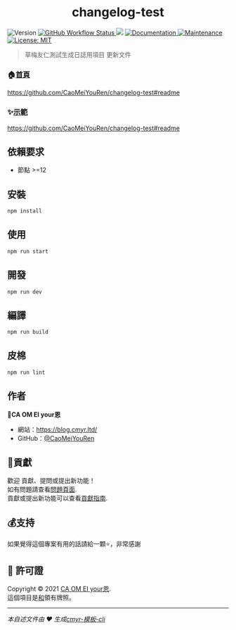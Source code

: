 <h1 align="center">changelog-test </h1>
<p>
  <img alt="Version" src="https://img.shields.io/badge/version-0.1.0-blue.svg?cacheSeconds=2592000" />
  <a href="https://github.com/CaoMeiYouRen/changelog-test/actions?query=workflow%3ARelease" target="_blank">
    <img alt="GitHub Workflow Status" src="https://img.shields.io/github/actions/workflow/status/CaoMeiYouRen/changelog-test/release.yml?branch=master">
  </a>
  <img src="https://img.shields.io/badge/node-%3E%3D12-blue.svg" />
  <a href="https://github.com/CaoMeiYouRen/changelog-test#readme" target="_blank">
    <img alt="Documentation" src="https://img.shields.io/badge/documentation-yes-brightgreen.svg" />
  </a>
  <a href="https://github.com/CaoMeiYouRen/changelog-test/graphs/commit-activity" target="_blank">
    <img alt="Maintenance" src="https://img.shields.io/badge/Maintained%3F-yes-green.svg" />
  </a>
  <a href="https://github.com/CaoMeiYouRen/changelog-test/blob/master/LICENSE" target="_blank">
    <img alt="License: MIT" src="https://img.shields.io/badge/License-MIT-yellow.svg" />
  </a>
</p>

> 草梅友仁測試生成日誌用項目
> 更新文件

### 🏠[首頁](https://github.com/CaoMeiYouRen/changelog-test#readme)

<https://github.com/CaoMeiYouRen/changelog-test#readme>

### ✨[示範](https://github.com/CaoMeiYouRen/changelog-test#readme)

<https://github.com/CaoMeiYouRen/changelog-test#readme>

## 依賴要求

-   節點 >=12

## 安裝

```sh
npm install
```

## 使用

```sh
npm run start
```

## 開發

```sh
npm run dev
```

## 編譯

```sh
npm run build
```

## 皮棉

```sh
npm run lint
```

## 作者

👤**CA OM EI your恩**

-   網站：<https://blog.cmyr.ltd/>
-   GitHub：[@CaoMeiYouRen](https://github.com/CaoMeiYouRen)

## 🤝貢獻

歡迎 貢獻、提問或提出新功能！<br />如有問題請查看[問題頁面](https://github.com/CaoMeiYouRen/changelog-test/issues).<br/>貢獻或提出新功能可以查看[貢獻指南](https://github.com/CaoMeiYouRen/changelog-test/blob/master/CONTRIBUTING.md).

## 💰支持

如果覺得這個專案有用的話請給一顆⭐️，非常感謝

## 📝 許可證

Copyright © 2021 [CA OM EI your恩](https://github.com/CaoMeiYouRen).<br />這個項目是[和](https://github.com/CaoMeiYouRen/changelog-test/blob/master/LICENSE)領有牌照。

* * *

_本自述文件由 ❤️ 生成[cmyr-模板-cli](https://github.com/CaoMeiYouRen/cmyr-template-cli)_
